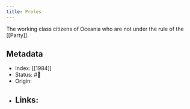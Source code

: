 ```yaml
---
title: Proles
---
```


The working class citizens of Oceania who are not under the rule of the [[Party]].

## Metadata
- Index: [[1984]]
- Status: #🌱   
- Origin: 
- Links:
	- 